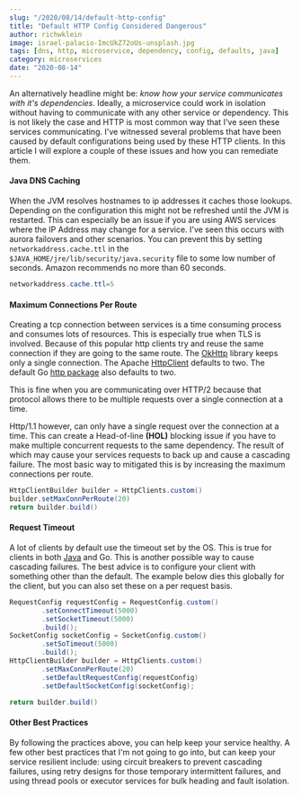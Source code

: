 ```yaml
---
slug: "/2020/08/14/default-http-config"
title: "Default HTTP Config Considered Dangerous"
author: richwklein
image: israel-palacio-ImcUkZ72oUs-unsplash.jpg
tags: [dns, http, microservice, dependency, config, defaults, java]
category: microservices
date: "2020-08-14"
---
```


An alternatively headline might be: *know how your service communicates with 
it's dependencies*. Ideally, a microservice could work in isolation without
having to communicate with any other service or dependency. This is not likely
the case and HTTP is most common way that I've seen these services 
communicating. I've witnessed several problems that have been caused by 
default configurations being used by these HTTP clients. In this article I 
will explore a couple of these issues and how you can remediate them.

#### Java DNS Caching
When the JVM resolves hostnames to ip addresses it caches those lookups. Depending
on the configuration this might not be refreshed until the JVM is restarted. This
can especially be an issue if you are using AWS services where the IP Address may
change for a service. I've seen this occurs with aurora failovers and other
scenarios. You can prevent this by setting `networkaddress.cache.ttl` in the 
`$JAVA_HOME/jre/lib/security/java.security` file to some low number of seconds. 
Amazon recommends no more than 60 seconds.

```java
networkaddress.cache.ttl=5
```

#### Maximum Connections Per Route
Creating a tcp connection between services is a time consuming process and
consumes lots of resources. This is especially true when TLS is involved.
Because of this popular http clients try and reuse the same connection if they
are going to the same route. The [OkHttp](https://square.github.io/okhttp/) 
library keeps only a single connection. The Apache 
[HttpClient](https://hc.apache.org/httpcomponents-client-ga/index.html) defaults 
to two. The default Go [http package](https://golang.org/pkg/net/http/) also 
defaults to two. 

This is fine when you are communicating over HTTP/2 because that protocol 
allows there to be multiple requests over a single connection at a time. 

Http/1.1 however, can only have a single request over the connection at a time. 
This can create a Head-of-line **(HOL)** blocking issue if you have to make 
multiple concurrent requests to the same dependency. The result of which may 
cause your services requests to back up and cause a cascading failure. The most 
basic way to mitigated this is by increasing the maximum connections per route.

```java
HttpClientBuilder builder = HttpClients.custom()
builder.setMaxConnPerRoute(20)
return builder.build()
```

#### Request Timeout
A lot of clients by default use the timeout set by the OS. This is true
for clients in both [Java](https://hc.apache.org/httpcomponents-client-ga/httpclient/apidocs/org/apache/http/client/config/RequestConfig.html#getConnectTimeout()) 
and Go. This is another possible way to cause cascading failures. The best 
advice is to configure your client with something other than the default. The
example below dies this globally for the client, but you can also set these on 
a per request basis.

```java
RequestConfig requestConfig = RequestConfig.custom()
        .setConnectTimeout(5000)
        .setSocketTimeout(5000)
        .build();
SocketConfig socketConfig = SocketConfig.custom()
        .setSoTimeout(5000)
        .build();
HttpClientBuilder builder = HttpClients.custom()
        .setMaxConnPerRoute(20)
        .setDefaultRequestConfig(requestConfig)
        .setDefaultSocketConfig(socketConfig);

return builder.build()
```

#### Other Best Practices
By following the practices above, you can help keep your service healthy. A 
few other best practices that I'm not going to go into, but can keep your 
service resilient include: using circuit breakers to prevent cascading failures,
using retry designs for those temporary intermittent failures, and using 
thread pools or executor services for bulk heading and fault isolation.
